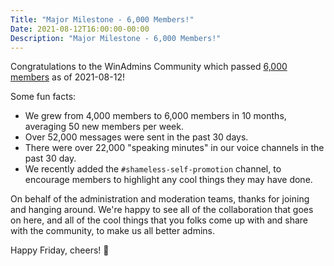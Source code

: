 ```yaml
---
Title: "Major Milestone - 6,000 Members!"
Date: 2021-08-12T16:00:00-00:00
Description: "Major Milestone - 6,000 Members!"
---
```


Congratulations to the WinAdmins Community which passed [6,000 members](/membercount-2021-08-12.png) as of 2021-08-12!

Some fun facts:

* We grew from 4,000 members to 6,000 members in 10 months, averaging 50 new members per week.
* Over 52,000 messages were sent in the past 30 days.
* There were over 22,000 "speaking minutes" in our voice channels in the past 30 day.
* We recently added the `#shameless-self-promotion` channel, to encourage members to highlight any cool things they may have done.

On behalf of the administration and moderation teams, thanks for joining and hanging around. We're happy to see all of the collaboration that goes on here, and all of the cool things that you folks come up with and share with the community, to make us all better admins.

Happy Friday, cheers! 🍺

